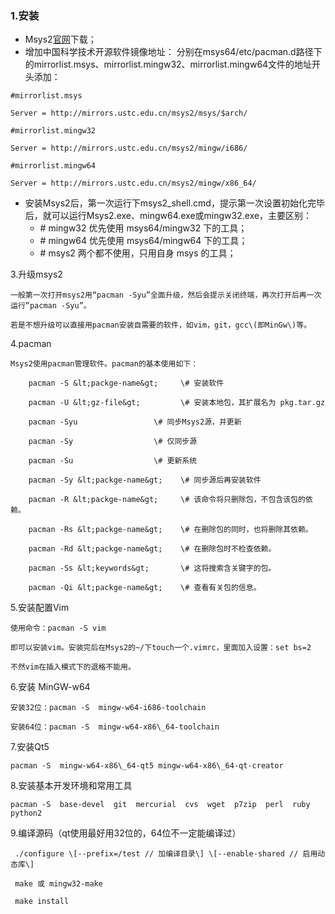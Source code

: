 ### 1.安装

* Msys2[官网](http://http://www.msys2.org/)下载；
* 增加中国科学技术开源软件镜像地址：
  分别在msys64/etc/pacman.d路径下的mirrorlist.msys、mirrorlist.mingw32、mirrorlist.mingw64文件的地址开头添加：

`#mirrorlist.msys`

`Server = http://mirrors.ustc.edu.cn/msys2/msys/$arch/`

`#mirrorlist.mingw32`

`Server = http://mirrors.ustc.edu.cn/msys2/mingw/i686/`

`#mirrorlist.mingw64`

`Server = http://mirrors.ustc.edu.cn/msys2/mingw/x86_64/`

* 安装Msys2后，第一次运行下msys2\_shell.cmd，提示第一次设置初始化完毕后，就可以运行Msys2.exe、mingw64.exe或mingw32.exe，主要区别：
  * \# mingw32 优先使用 msys64/mingw32 下的工具；
  * \# mingw64 优先使用 msys64/mingw64 下的工具；
  * \# msys2 两个都不使用，只用自身 msys 的工具；

3.升级msys2

```
一般第一次打开msys2用“pacman -Syu”全面升级，然后会提示关闭终端，再次打开后再一次运行”pacman -Syu”。

若是不想升级可以直接用pacman安装自需要的软件，如vim，git，gcc\(即MinGw\)等。
```

4.pacman

```
Msys2使用pacman管理软件。pacman的基本使用如下：

    pacman -S &lt;packge-name&gt;     \# 安装软件

    pacman -U &lt;gz-file&gt;         \# 安装本地包，其扩展名为 pkg.tar.gz

    pacman -Syu                 \# 同步Msys2源，并更新 

    pacman -Sy                  \# 仅同步源 

    pacman -Su                  \# 更新系统

    pacman -Sy &lt;packge-name&gt;    \# 同步源后再安装软件

    pacman -R &lt;packge-name&gt;     \# 该命令将只删除包，不包含该包的依赖。

    pacman -Rs &lt;packge-name&gt;    \# 在删除包的同时，也将删除其依赖。

    pacman -Rd &lt;packge-name&gt;    \# 在删除包时不检查依赖。

    pacman -Ss &lt;keywords&gt;       \# 这将搜索含关键字的包。

    pacman -Qi &lt;packge-name&gt;    \# 查看有关包的信息。
```

5.安装配置Vim

```
使用命令：pacman -S vim

即可以安装vim。安装完后在Msys2的~/下touch一个.vimrc，里面加入设置：set bs=2

不然vim在插入模式下的退格不能用。
```

6.安装 MinGW-w64

```
安装32位：pacman -S  mingw-w64-i686-toolchain

安装64位：pacman -S  mingw-w64-x86\_64-toolchain
```

7.安装Qt5

```
pacman -S  mingw-w64-x86\_64-qt5 mingw-w64-x86\_64-qt-creator
```

8.安装基本开发环境和常用工具

```
pacman -S  base-devel  git  mercurial  cvs  wget  p7zip  perl  ruby  python2
```

9.编译源码（qt使用最好用32位的，64位不一定能编译过）

```
 ./configure \[--prefix=/test // 加编译目录\] \[--enable-shared // 启用动态库\] 

 make 或 mingw32-make

 make install
```



